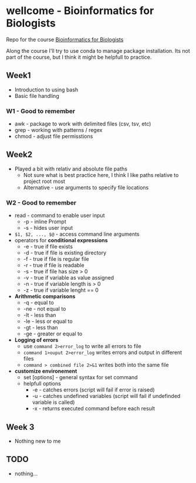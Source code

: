 # wellcome - Bioinformatics for Biologists

Repo for the course [Bioinformatics for Biologists](https://coursesandconferences.wellcomeconnectingscience.org/event/bioinformatics-for-biologists-an-introduction-to-linux-bash-scripting-and-r-20230717/)

Along the course I'll try to use conda to manage package installation. Its  not part of the course, but I think it might be helpfull to practice.

## Week1

* Introduction to using bash  
* Basic file handling

### W1 - Good to remember
  
* awk - package to work with delimited files (csv, tsv, etc)
* grep - working with patterns / regex  
* chmod - adjust file permisstions

## Week2

* Played a bit with relativ and absolute file paths
  * Not sure what is best practice here, I think I like paths relative to project root most 
  * Alternative - use arguments to specify file locations

### W2 - Good to remember

* read - command to enable user input
  * -p - inline Prompt
  * -s - hides user input
* `$1, $2, ..., $@` - access command line arguments
* operators for **conditional expressions**
  * -e - true if file exists
  * -d - true if file is existing directory
  * -f - true if file is regular file
  * -r - true if file is readable
  * -s - true if file has size > 0
  * -v - true if variable as value assigned
  * -n - true if variable length is > 0
  * -z - true if variable lenght == 0
* **Arithmetic comparisons**
  * -q - equal to
  * -ne - not equal to
  * -lt - less than
  * -le - less or equal to
  * -gt - less than
  * -ge - greater or equal to
* **Logging of errors**
  * use `command 2>error_log` to write all errors to file
  * `command 1>ouput 2>error_log` writes errors and output in different files
  * `command > combined file 2>&1` writes both into the same file
* **customize environement**
  * set [options] - general syntax for set command
  * helpfull options
    * -e - catches errors (script will fail if error is raised)
    * -u - catches undefined variables (script will fail if undefinded variable is called)
    * -x - returns executed command before each result

## Week 3

* Nothing new to me


## TODO

* nothing...
